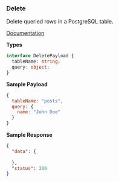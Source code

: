 ### Delete

Delete queried rows in a PostgreSQL table.

[Documentation](https://knexjs.org/guide/query-builder.html#del-delete)

**Types**

```ts
interface DeletePayload {
  tableName: string;
  query: object;
}
```

**Sample Payload**

```js
{
  tableName: "posts",
  query: {
    name: "John Doe"
  }
}
```

**Sample Response**

```json
{
  "data": {
    
  },
  "status": 200
}
```
